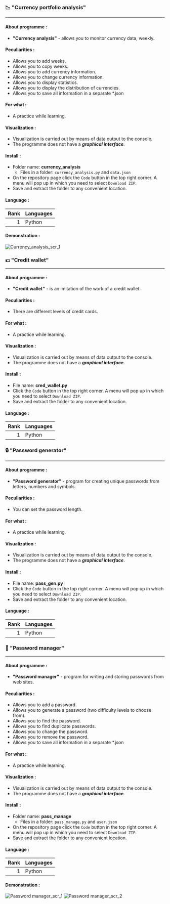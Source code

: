 ### :chart_with_downwards_trend: "Currency portfolio analysis"

---

#### About programme :
- __"Currency analysis"__ - allows you to monitor currency data, weekly.

#### Peculiarities :
- Allows you to add weeks.
- Allows you to copy weeks.
- Allows you to add currency information.
- Allows you to change currency information.
- Allows you to display statistics.
- Allows you to display the distribution of currencies.
- Allows you to save all information in a separate *.json

#### For what :
- A practice while learning.

#### Visualization :
- Visualization is carried out by means of data output to the console. 
- The programme does not have a ***graphical interface***.

#### Install :
- Folder name: __currency_analysis__
  - Files in a folder: `currency_analysis.py` and `data.json`
- On the repository page сlick the `Code` button in the top right corner. A menu will pop up in which you need to select `Download ZIP`.
- Save and extract the folder to any convenient location.

#### Language :
| Rank | Languages |
|-----:|-----------|
|     1| Python    |

#### Demonstration :
![Сurrency_analysis_scr_1](https://user-images.githubusercontent.com/122100029/214655743-02707de5-10fc-47e3-8977-54d3b30d110c.jpg)

### :dollar: "Credit wallet"

---

#### About programme :
- __"Credit wallet"__ - is an imitation of the work of a credit wallet.

#### Peculiarities :
- There are different levels of credit cards.

#### For what :
- A practice while learning.

#### Visualization :
- Visualization is carried out by means of data output to the console. 
- The programme does not have a ***graphical interface***.

#### Install :
- File name: __cred_wallet.py__
- Click the `Code` button in the top right corner. A menu will pop up in which you need to select `Download ZIP`.
- Save and extract the folder to any convenient location.

#### Language :
| Rank | Languages |
|-----:|-----------|
|     1| Python    |

### :lock: "Password generator"

---

#### About programme :
- __"Password generator"__ - program for creating unique passwords from letters, numbers and symbols.

#### Peculiarities :
- You can set the password length.

#### For what :
- A practice while learning.

#### Visualization :
- Visualization is carried out by means of data output to the console. 
- The programme does not have a ***graphical interface***.

#### Install :
- File name: __pass_gen.py__
- Click the `Code` button in the top right corner. A menu will pop up in which you need to select `Download ZIP`.
- Save and extract the folder to any convenient location.

#### Language :
| Rank | Languages |
|-----:|-----------|
|     1| Python    |

### :closed_lock_with_key: "Password manager"

---

#### About programme :
- __"Password manager"__ - program for writing and storing passwords from web sites.

#### Peculiarities :
- Allows you to add a password.
- Allows you to generate a password (two difficulty levels to choose from).
- Allows you to find the password.
- Allows you to find duplicate passwords.
- Allows you to change the password.
- Allows you to remove the password.
- Allows you to save all information in a separate *.json

#### For what :
- A practice while learning.

#### Visualization :
- Visualization is carried out by means of data output to the console. 
- The programme does not have a ***graphical interface***.

#### Install :
- Folder name: __pass_manage__
  - Files in a folder: `pass_manage.py` and `user.json`
- On the repository page сlick the `Code` button in the top right corner. A menu will pop up in which you need to select `Download ZIP`.
- Save and extract the folder to any convenient location.

#### Language :
| Rank | Languages |
|-----:|-----------|
|     1| Python    |

#### Demonstration :
![Password manager_scr_1](https://user-images.githubusercontent.com/122100029/217311351-401f3076-9d2b-47d5-9f9f-f8f8da00e6a7.jpg)
![Password manager_scr_2](https://user-images.githubusercontent.com/122100029/217311370-5e080ed3-545e-46b3-844f-df1786bb378f.jpg)

